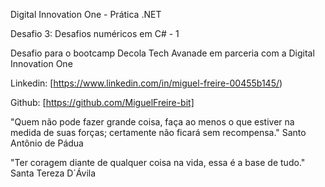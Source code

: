 Digital Innovation One - Prática .NET

Desafio 3: Desafios numéricos em C# - 1

Desafio para o bootcamp Decola Tech Avanade em parceria com a Digital Innovation One


Linkedin:  [https://www.linkedin.com/in/miguel-freire-00455b145/)

Github:  [https://github.com/MiguelFreire-bit]

"Quem não pode fazer grande coisa, faça ao menos o que estiver na medida de suas forças; certamente não ficará sem recompensa."
Santo Antônio de Pádua

"Ter coragem diante de qualquer coisa na vida, essa é a base de tudo."
Santa Tereza D´Ávila
